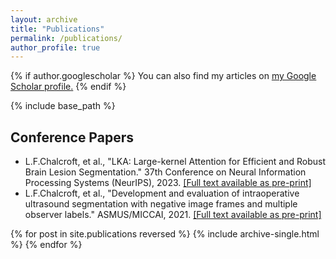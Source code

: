 ```yaml
---
layout: archive
title: "Publications"
permalink: /publications/
author_profile: true
---
```


{% if author.googlescholar %}
  You can also find my articles on <u><a href="{{author.googlescholar}}">my Google Scholar profile</a>.</u>
{% endif %}

{% include base_path %}

<h2>Conference Papers</h2>

<ul>
  <li>
    L.F.Chalcroft, et al., "LKA: Large-kernel Attention for Efficient and Robust Brain Lesion Segmentation." 37th Conference on Neural Information Processing Systems (NeurIPS), 2023. <a href="https://arxiv.org/pdf/2308.07251">[Full text available as pre-print]</a>
  </li>
  <li>
    L.F.Chalcroft, et al., "Development and evaluation of intraoperative ultrasound segmentation with negative image frames and multiple observer labels." ASMUS/MICCAI, 2021. <a href="https://arxiv.org/pdf/2108.04114">[Full text available as pre-print]</a>
  </li>
</ul>

{% for post in site.publications reversed %}
  {% include archive-single.html %}
{% endfor %}
